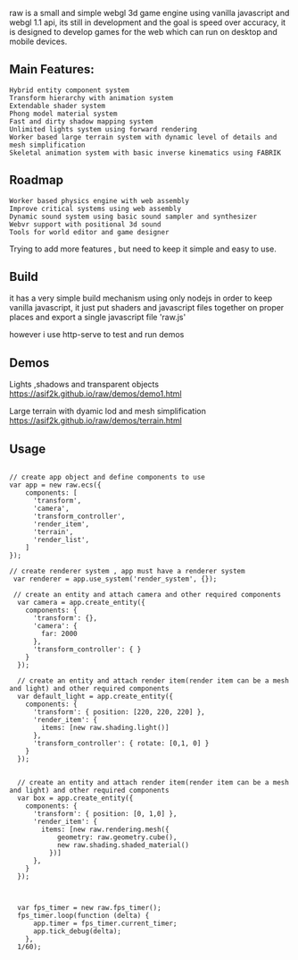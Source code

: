 raw is a small and simple webgl 3d game engine using vanilla javascript and webgl 1.1 api, its still in development and the goal is speed over accuracy, it is designed to develop games for the web which can run on desktop and mobile devices.



## Main Features:
```
Hybrid entity component system
Transform hierarchy with animation system
Extendable shader system
Phong model material system
Fast and dirty shadow mapping system
Unlimited lights system using forward rendering
Worker based large terrain system with dynamic level of details and mesh simplification
Skeletal animation system with basic inverse kinematics using FABRIK
```




## Roadmap
```
Worker based physics engine with web assembly
Improve critical systems using web assembly
Dynamic sound system using basic sound sampler and synthesizer  
Webvr support with positional 3d sound
Tools for world editor and game designer
```

Trying to add more features , but need to keep it simple and easy to use.

## Build
it has a very simple build mechanism using only nodejs in order to keep vanilla javascript, it just put shaders and javascript files together on proper places and export a single javascript file 'raw.js'

however i use http-serve to test and run demos


## Demos

Lights ,shadows and transparent objects
https://asif2k.github.io/raw/demos/demo1.html

Large terrain with dyamic lod and mesh simplification
https://asif2k.github.io/raw/demos/terrain.html

## Usage
```

// create app object and define components to use
var app = new raw.ecs({
    components: [
      'transform',
      'camera',
      'transform_controller',      
      'render_item',
      'terrain',
      'render_list',  
    ]
});

// create renderer system , app must have a renderer system
 var renderer = app.use_system('render_system', {});

 // create an entity and attach camera and other required components
  var camera = app.create_entity({
    components: {
      'transform': {},
      'camera': {
        far: 2000
      },
      'transform_controller': { }
    }
  });

  // create an entity and attach render item(render item can be a mesh and light) and other required components
  var default_light = app.create_entity({
    components: {
      'transform': { position: [220, 220, 220] },
      'render_item': {
        items: [new raw.shading.light()]
      },
      'transform_controller': { rotate: [0,1, 0] }
    }
  });


  // create an entity and attach render item(render item can be a mesh and light) and other required components
  var box = app.create_entity({
    components: {
      'transform': { position: [0, 1,0] },
      'render_item': {
        items: [new raw.rendering.mesh({
            geometry: raw.geometry.cube(),
            new raw.shading.shaded_material()
          })]
      },
    }
  });



  var fps_timer = new raw.fps_timer();
  fps_timer.loop(function (delta) {   
      app.timer = fps_timer.current_timer;      
      app.tick_debug(delta);
    },
  1/60);

```
